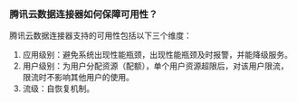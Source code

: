 ### 腾讯云数据连接器如何保障可用性？

腾讯云数据连接器支持的可用性包括以下三个维度：
1. 应用级别：避免系统出现性能瓶颈，出现性能瓶颈及时报警，并能降级服务。
2. 用户级别：为用户分配资源（配额），单个用户资源超限后，对该用户限流，限流时不影响其他用户的使用。
3. 流级：自恢复机制。
